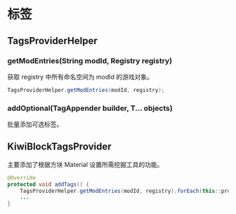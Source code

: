 # 标签

## TagsProviderHelper

### getModEntries(String modId, Registry<T> registry)

获取 registry 中所有命名空间为 modId 的游戏对象。

```java
TagsProviderHelper.getModEntries(modId, registry);
```

### addOptional(TagAppender<T> builder, T... objects)

批量添加可选标签。

## KiwiBlockTagsProvider

主要添加了根据方块 Material 设置所需挖掘工具的功能。

```java
@Override
protected void addTags() {
	TagsProviderHelper.getModEntries(modId, registry).forEach(this::processTools);
	...
}
```